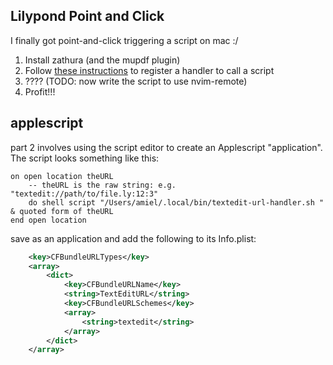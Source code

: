 ## Lilypond Point and Click 

I finally got point-and-click triggering a script on mac :/

1. Install zathura (and the mupdf plugin)
2. Follow [these instructions](https://gist.github.com/georgebrock/9ab3d83bf160b7c1c2b0) to register a handler to call a script
3. ???? (TODO: now write the script to use nvim-remote)
4. Profit!!!

## applescript

part 2 involves using the script editor to create an Applescript "application". The script looks something like this:

```applescript
on open location theURL
    -- theURL is the raw string: e.g. "textedit://path/to/file.ly:12:3"
    do shell script "/Users/amiel/.local/bin/textedit-url-handler.sh " & quoted form of theURL
end open location
```

save as an application and add the following to its Info.plist:

```xml
	<key>CFBundleURLTypes</key>
	<array>
		<dict>
			<key>CFBundleURLName</key>
			<string>TextEditURL</string>
			<key>CFBundleURLSchemes</key>
			<array>
				<string>textedit</string>
			</array>
		</dict>
	</array>

```
